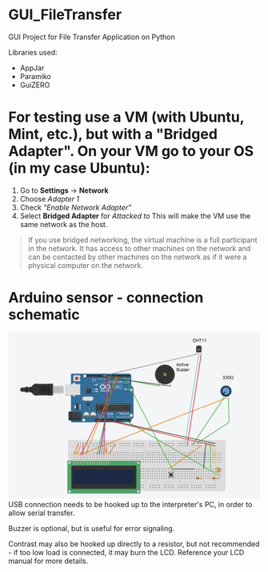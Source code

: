 # GUI_FileTransfer

GUI Project for File Transfer Application on Python

Libraries used:
* AppJar
* Paramiko 
* GuiZERO

# For testing use a VM (with Ubuntu, Mint, etc.), but with a "Bridged Adapter". On your VM go to your OS (in my case Ubuntu):
1. Go to **Settings** -> **Network**
2. Choose *Adapter 1*
3. Check *"Enable Network Adapter"*
4. Select **Bridged Adapter** for *Attacked to*
This will make the VM use the same network as the host. 
> If you use bridged networking, the virtual machine is a full participant in the network. It has access to other machines on 
> the network and can be contacted by other machines on the network as if it were a physical computer on the network.

# Arduino sensor - connection schematic
![Connection schematic](docs/arduino_schematic.png "title")
USB connection needs to be hooked up to the interpreter's PC, in order to allow serial transfer.

Buzzer is optional, but is useful for error signaling. 

Contrast may also be hooked up directly to a resistor, but not recommended - if too low load is connected, it may burn the LCD. Reference your LCD manual for more details.

